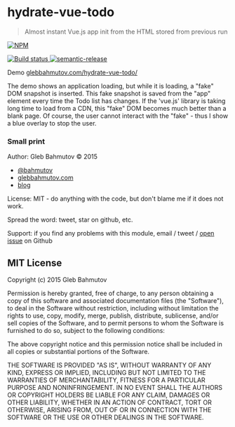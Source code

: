 # hydrate-vue-todo

> Almost instant Vue.js app init from the HTML stored from previous run

[![NPM][hydrate-vue-todo-icon] ][hydrate-vue-todo-url]

[![Build status][hydrate-vue-todo-ci-image] ][hydrate-vue-todo-ci-url]
[![semantic-release][semantic-image] ][semantic-url]

Demo [glebbahmutov.com/hydrate-vue-todo/](http://glebbahmutov.com/hydrate-vue-todo/)

The demo shows an application loading, but while it is loading, a "fake" DOM snapshot
is inserted. This fake snapshot is saved from the "app" element every time the Todo list
has changes. If the 'vue.js' library is taking long time to load from a CDN, this
"fake" DOM becomes much better than a blank page. Of course, the user cannot interact
with the "fake" - thus I show a blue overlay to stop the user.

### Small print

Author: Gleb Bahmutov &copy; 2015

* [@bahmutov](https://twitter.com/bahmutov)
* [glebbahmutov.com](http://glebbahmutov.com)
* [blog](http://glebbahmutov.com/blog/)

License: MIT - do anything with the code, but don't blame me if it does not work.

Spread the word: tweet, star on github, etc.

Support: if you find any problems with this module, email / tweet /
[open issue](https://github.com/bahmutov/hydrate-vue-todo/issues) on Github

## MIT License

Copyright (c) 2015 Gleb Bahmutov

Permission is hereby granted, free of charge, to any person
obtaining a copy of this software and associated documentation
files (the "Software"), to deal in the Software without
restriction, including without limitation the rights to use,
copy, modify, merge, publish, distribute, sublicense, and/or sell
copies of the Software, and to permit persons to whom the
Software is furnished to do so, subject to the following
conditions:

The above copyright notice and this permission notice shall be
included in all copies or substantial portions of the Software.

THE SOFTWARE IS PROVIDED "AS IS", WITHOUT WARRANTY OF ANY KIND,
EXPRESS OR IMPLIED, INCLUDING BUT NOT LIMITED TO THE WARRANTIES
OF MERCHANTABILITY, FITNESS FOR A PARTICULAR PURPOSE AND
NONINFRINGEMENT. IN NO EVENT SHALL THE AUTHORS OR COPYRIGHT
HOLDERS BE LIABLE FOR ANY CLAIM, DAMAGES OR OTHER LIABILITY,
WHETHER IN AN ACTION OF CONTRACT, TORT OR OTHERWISE, ARISING
FROM, OUT OF OR IN CONNECTION WITH THE SOFTWARE OR THE USE OR
OTHER DEALINGS IN THE SOFTWARE.

[hydrate-vue-todo-icon]: https://nodei.co/npm/hydrate-vue-todo.png?downloads=true
[hydrate-vue-todo-url]: https://npmjs.org/package/hydrate-vue-todo
[hydrate-vue-todo-ci-image]: https://travis-ci.org/bahmutov/hydrate-vue-todo.png?branch=master
[hydrate-vue-todo-ci-url]: https://travis-ci.org/bahmutov/hydrate-vue-todo
[semantic-image]: https://img.shields.io/badge/%20%20%F0%9F%93%A6%F0%9F%9A%80-semantic--release-e10079.svg
[semantic-url]: https://github.com/semantic-release/semantic-release
